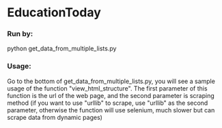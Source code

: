 # EducationToday
### Run by:
python get_data_from_multiple_lists.py
### Usage:
Go to the bottom of get_data_from_multiple_lists.py, you will see a sample usage of the function "view_html_structure". The first parameter of this function is the url of the web page, and the second parameter is scraping method (if you want to use "urllib" to scrape, use "urllib" as the second parameter, otherwise the function will use selenium, much slower but can scrape data from dynamic pages)
